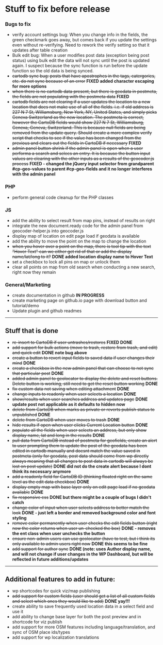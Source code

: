 # Stuff to fix before release

### Bugs to fix
* verify account settings bug: When you change info in the fields, the green checkmark goes away, but comes back if you update the settings even without re-verifying. Need to rework the verify setting so that it updates after table creation
* Bulk edit bug: When a user modifies post data (exception being post status) using bulk edit the data will not sync until the post is updated again. I suspect because the sync function is run before the update function so the old data is being synced.
* ~~cartodb sync bug: posts that have apostrophes in the tags, catergories, etc. do not sync because of an error~~ **FIXED added character escaping for more options**
* ~~when there is no cartodb data present, but there is geodata in postmeta, the fields are not populating with the postmeta data~~ **FIXED**
* ~~cartodb fields are not clearing if a user updates the location to a new location that does not make use of all of the fields. i.e. if old address is 227 N 7 St, Williamsburg, New York, NY, United States, and simply picks Geneva Switzerland as the new location. The postmeta is correct, however the CartoDB fields would show 227 N 7 St, Williamsburg, Geneva, Geneva, Switzerland. This is because null fields are being removed from the update query. Should create a more complex verify script that checks to see if the value has been changed from the previous and clears out the fields in CartoDB if necessary~~ **FIXED**
* ~~admin panel button shrink if the admin panel is open when a user performa a search and selecs an entry. It is because the button input values are clearing with the other inputs as a results of the geocoder.js process~~ **FIXED - changed the jQuery input selector from grandparent #cp-geo-values to parent #cp-geo-fields and it no longer interferes with the admin panel**

### PHP
* perform general code cleanup for the PHP classes

### JS
* add the ability to select result from map pins, instead of results on right
* integrate the new document.ready code for the admin panel from geocoder-helper.js into geocoder.js
* display map of location on edit page load if geodata is available
* add the ability to move the point on the map to change the location
* ~~when you hover over a point on the map, there is tool tip with the text "Hover Text" can we either get rid of that or add the display name/lat/long to it?~~ **DONE added location display name to Hover Text**
* set a checkbox to lock all pins on map or unlock them
* clear all points on map from old search when conducting a new search, right now they remain

### General/Marketing
* create documentation in github **IN PROGRESS**
* create marketing page on github.io page with download button and tutorial/demo
* Update plugin and github readmes

----
## Stuff that is done
* ~~re-insert to CartoDB if user untrashes/restores~~ **FIXED DONE**
* ~~add support for bulk actions (move to trash, restore from trash, and edit) and quick edit~~ **DONE note bug above**
* ~~create a button to revert input fields to saved data if user changes their mind~~ **DONE**
* ~~create a checkbox in the new admin panel that can choose to not sync that particular post~~ **DONE**
* ~~added admin panel to geolocator to display the delete and reset buttons. Delete button is working, still need to get the reset button working~~ **DONE**
* ~~fix custom data not saving when editing attachment~~ **DONE**
* ~~change inputs to readonly when user selects a location~~ **DONE**
* ~~show/results when user searches address and updates page~~ **DONE update post not applicable as it defaults to hidden now**
* ~~delete from CartoDB when marks as private or reverts publish status to unpublished~~ **DONE**
* ~~delete from CartoDB when user moves to trash~~ **DONE**
* ~~hide results if open when user clicks Current Location button~~ **DONE**
* ~~populate all the fields when user selects an address, but only show display name, lat and long in the results~~ **DONE**
* ~~pull data from CartoDB instead of postmeta for geofields, create an alert to user prompting them to update the post of the geodata has been edited in cartodb manually and doesnt match the value saved in postmeta (only for geodata, post data should come from wp directly always meaning that all changes to post data in cartodb will always be lost on post update)~~ **DONE did not do the create alert because I dont think its necessary anymore**
* ~~add a readonly field for CartoDB ID (thinking floated right on the same level as the edit data checkbox)~~ **DONE**
* ~~display empty map with base layer only on edit page load if no geodata available~~ **DONE**
* ~~fix responsive css~~ **DONE but there might be a couple of bugs I didn't catch**
* ~~change color of input when user selects address to better match the look~~ **DONE - just left a border and removed background color and font styling**
* ~~remove color permanently when user checks the edit fields button (right now the color returns when user un-checked the box)~~ **DONE - removes the ent class when user unchecks the button**
* ~~ensure non-admin users can use geolocator (have to test, but i think its only available to admin users right now~~ **DONE this seems to be fine**
* ~~add support for author sync~~ **DONE (note: uses Author display name, and will not change if user changes in the WP Dashboard, but will be reflected in future additions/updates**

----
## Additional features to add in future:
* wp shortcodes for quick viz/map publishing
* ~~add support for custom fields (user should get a list of all custom fields and select which ones they would like to add)~~ **DONE yay!!!**
* create ability to save frequently used location data in a select field and use it
* add ability to change base layer for both the post preview and in shortcode for viz publish
* add support for more OSM features including language/translation, and sync of OSM place ids/types
* add support for wp localization translations


